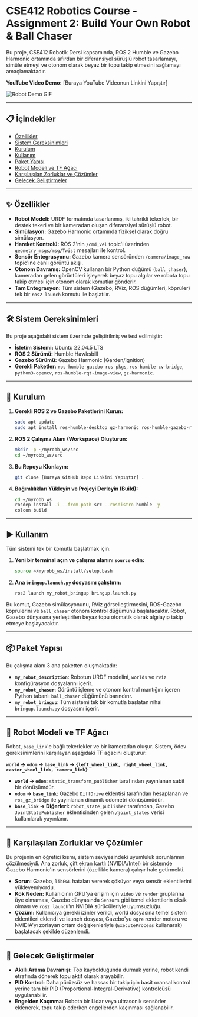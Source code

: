 # CSE412 Robotics Course - Assignment 2: Build Your Own Robot & Ball Chaser

Bu proje, CSE412 Robotik Dersi kapsamında, ROS 2 Humble ve Gazebo Harmonic ortamında sıfırdan bir diferansiyel sürüşlü robot tasarlamayı, simüle etmeyi ve otonom olarak beyaz bir topu takip etmesini sağlamayı amaçlamaktadır.

**YouTube Video Demo:** [Buraya YouTube Videonun Linkini Yapıştır]

![Robot Demo GIF](link_to_your_gif_or_screenshot.gif) 
<!-- Opsiyonel: Projeden güzel bir anın GIF'ini veya ekran görüntüsünü buraya ekleyebilirsin. -->

---

## 📋 İçindekiler

- [Özellikler](#-özellikler)
- [Sistem Gereksinimleri](#-sistem-gereksinimleri)
- [Kurulum](#-kurulum)
- [Kullanım](#-kullanım)
- [Paket Yapısı](#-paket-yapısı)
- [Robot Modeli ve TF Ağacı](#-robot-modeli-ve-tf-ağacı)
- [Karşılaşılan Zorluklar ve Çözümler](#-karşılaşılan-zorluklar-ve-çözümler)
- [Gelecek Geliştirmeler](#-gelecek-geliştirmeler)

---

## ✨ Özellikler

*   **Robot Modeli:** URDF formatında tasarlanmış, iki tahrikli tekerlek, bir destek tekeri ve bir kameradan oluşan diferansiyel sürüşlü robot.
*   **Simülasyon:** Gazebo Harmonic ortamında fiziksel olarak doğru simülasyon.
*   **Hareket Kontrolü:** ROS 2'nin `/cmd_vel` topic'i üzerinden `geometry_msgs/msg/Twist` mesajları ile kontrol.
*   **Sensör Entegrasyonu:** Gazebo kamera sensöründen `/camera/image_raw` topic'ine canlı görüntü akışı.
*   **Otonom Davranış:** OpenCV kullanan bir Python düğümü (`ball_chaser`), kameradan gelen görüntüleri işleyerek beyaz topu algılar ve robota topu takip etmesi için otonom olarak komutlar gönderir.
*   **Tam Entegrasyon:** Tüm sistem (Gazebo, RViz, ROS düğümleri, köprüler) tek bir `ros2 launch` komutu ile başlatılır.

---

## 🛠️ Sistem Gereksinimleri

Bu proje aşağıdaki sistem üzerinde geliştirilmiş ve test edilmiştir:

*   **İşletim Sistemi:** Ubuntu 22.04.5 LTS
*   **ROS 2 Sürümü:** Humble Hawksbill
*   **Gazebo Sürümü:** Gazebo Harmonic (Garden/Ignition)
*   **Gerekli Paketler:** `ros-humble-gazebo-ros-pkgs`, `ros-humble-cv-bridge`, `python3-opencv`, `ros-humble-rqt-image-view`, `gz-harmonic`.

---

## 🚀 Kurulum

1.  **Gerekli ROS 2 ve Gazebo Paketlerini Kurun:**
    ```bash
    sudo apt update
    sudo apt install ros-humble-desktop gz-harmonic ros-humble-gazebo-ros-pkgs ros-humble-cv-bridge python3-opencv
    ```

2.  **ROS 2 Çalışma Alanı (Workspace) Oluşturun:**
    ```bash
    mkdir -p ~/myrobb_ws/src
    cd ~/myrobb_ws/src
    ```

3.  **Bu Repoyu Klonlayın:**
    ```bash
    git clone [Buraya GitHub Repo Linkini Yapıştır] .
    ```

4.  **Bağımlılıkları Yükleyin ve Projeyi Derleyin (Build):**
    ```bash
    cd ~/myrobb_ws
    rosdep install -i --from-path src --rosdistro humble -y
    colcon build
    ```

---

## ▶️ Kullanım

Tüm sistemi tek bir komutla başlatmak için:

1.  **Yeni bir terminal açın ve çalışma alanını `source` edin:**
    ```bash
    source ~/myrobb_ws/install/setup.bash
    ```

2.  **Ana `bringup.launch.py` dosyasını çalıştırın:**
    ```bash
    ros2 launch my_robot_bringup bringup.launch.py
    ```

Bu komut, Gazebo simülasyonunu, RViz görselleştirmesini, ROS-Gazebo köprülerini ve `ball_chaser` otonom kontrol düğümünü başlatacaktır. Robot, Gazebo dünyasına yerleştirilen beyaz topu otomatik olarak algılayıp takip etmeye başlayacaktır.

---

## 📦 Paket Yapısı

Bu çalışma alanı 3 ana paketten oluşmaktadır:

*   **`my_robot_description`**: Robotun URDF modelini, `worlds` ve `rviz` konfigürasyon dosyalarını içerir.
*   **`my_robot_chaser`**: Görüntü işleme ve otonom kontrol mantığını içeren Python tabanlı `ball_chaser` düğümünü barındırır.
*   **`my_robot_bringup`**: Tüm sistemi tek bir komutla başlatan nihai `bringup.launch.py` dosyasını içerir.

---

## 🤖 Robot Modeli ve TF Ağacı

Robot, `base_link`'e bağlı tekerlekler ve bir kameradan oluşur. Sistem, ödev gereksinimlerini karşılayan aşağıdaki TF ağacını oluşturur:

**`world` → `odom` → `base_link` → `{left_wheel_link, right_wheel_link, caster_wheel_link, camera_link}`**

*   **`world` → `odom`:** `static_transform_publisher` tarafından yayınlanan sabit bir dönüşümdür.
*   **`odom` → `base_link`:** Gazebo `DiffDrive` eklentisi tarafından hesaplanan ve `ros_gz_bridge` ile yayınlanan dinamik odometri dönüşümüdür.
*   **`base_link` → Diğerleri:** `robot_state_publisher` tarafından, Gazebo `JointStatePublisher` eklentisinden gelen `/joint_states` verisi kullanılarak yayınlanır.

---

## 🚧 Karşılaşılan Zorluklar ve Çözümler

Bu projenin en öğretici kısmı, sistem seviyesindeki uyumluluk sorunlarının çözülmesiydi. Ana zorluk, çift ekran kartlı (NVIDIA/Intel) bir sistemde Gazebo Harmonic'in sensörlerini (özellikle kamera) çalışır hale getirmekti.

*   **Sorun:** Gazebo, `libEGL` hataları vererek çöküyor veya sensör eklentilerini yükleyemiyordu.
*   **Kök Neden:** Kullanıcının GPU'ya erişim için `video` ve `render` gruplarına üye olmaması, Gazebo dünyasında `Sensors` gibi temel eklentilerin eksik olması ve `ros2 launch`'ın NVIDIA sürücüleriyle uyumsuzluğu.
*   **Çözüm:** Kullanıcıya gerekli izinler verildi, world dosyasına temel sistem eklentileri eklendi ve launch dosyası, Gazebo'yu `ogre` render motoru ve NVIDIA'yı zorlayan ortam değişkenleriyle (`ExecuteProcess` kullanarak) başlatacak şekilde düzenlendi.

---

## 🔮 Gelecek Geliştirmeler

*   **Akıllı Arama Davranışı:** Top kaybolduğunda durmak yerine, robot kendi etrafında dönerek topu aktif olarak arayabilir.
*   **PID Kontrol:** Daha pürüzsüz ve hassas bir takip için basit oransal kontrol yerine tam bir PID (Proportional-Integral-Derivative) kontrolcüsü uygulanabilir.
*   **Engelden Kaçınma:** Robota bir Lidar veya ultrasonik sensörler eklenerek, topu takip ederken engellerden kaçınması sağlanabilir.
